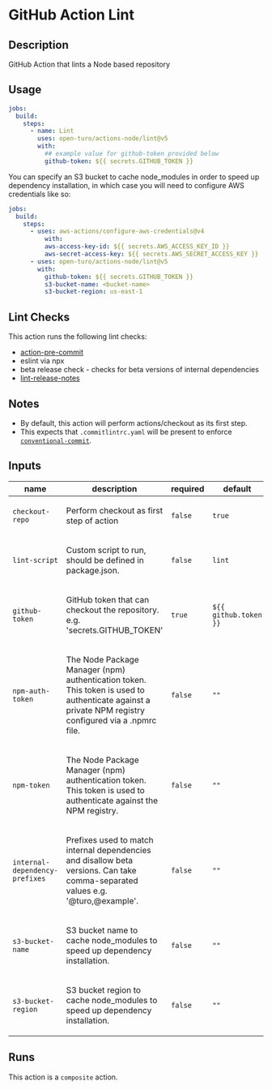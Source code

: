 # GitHub Action Lint

<!-- prettier-ignore-start -->
<!-- action-docs-description source="action.yaml" -->
## Description

GitHub Action that lints a Node based repository
<!-- action-docs-description source="action.yaml" -->
<!-- prettier-ignore-end -->

## Usage

```yaml
jobs:
  build:
    steps:
      - name: Lint
        uses: open-turo/actions-node/lint@v5
        with:
          ## example value for github-token provided below
          github-token: ${{ secrets.GITHUB_TOKEN }}
```

You can specify an S3 bucket to cache node_modules in order to speed up dependency installation, in which case you will need to configure AWS credentials like so:

```yaml
jobs:
  build:
    steps:
      - uses: aws-actions/configure-aws-credentials@v4
          with:
          aws-access-key-id: ${{ secrets.AWS_ACCESS_KEY_ID }}
          aws-secret-access-key: ${{ secrets.AWS_SECRET_ACCESS_KEY }}
      - uses: open-turo/actions-node/lint@v5
        with:
          github-token: ${{ secrets.GITHUB_TOKEN }}
          s3-bucket-name: <bucket-name>
          s3-bucket-region: us-east-1
```

## Lint Checks

This action runs the following lint checks:

- [action-pre-commit](https://github.com/open-turo/action-pre-commit)
- eslint via npx
- beta release check - checks for beta versions of internal dependencies
- [lint-release-notes](https://github.com/open-turo/actions-release/tree/main/lint-release-notes)

## Notes

- By default, this action will perform actions/checkout as its first step.
- This expects that `.commitlintrc.yaml` will be present to enforce [`conventional-commit`](https://github.com/wagoid/commitlint-github-action).

<!-- prettier-ignore-start -->
<!-- action-docs-inputs source="action.yaml" -->
## Inputs

| name | description | required | default |
| --- | --- | --- | --- |
| `checkout-repo` | <p>Perform checkout as first step of action</p> | `false` | `true` |
| `lint-script` | <p>Custom script to run, should be defined in package.json.</p> | `false` | `lint` |
| `github-token` | <p>GitHub token that can checkout the repository. e.g. 'secrets.GITHUB_TOKEN'</p> | `true` | `${{ github.token }}` |
| `npm-auth-token` | <p>The Node Package Manager (npm) authentication token. This token is used to authenticate against a private NPM registry configured via a .npmrc file.</p> | `false` | `""` |
| `npm-token` | <p>The Node Package Manager (npm) authentication token. This token is used to authenticate against the NPM registry.</p> | `false` | `""` |
| `internal-dependency-prefixes` | <p>Prefixes used to match internal dependencies and disallow beta versions. Can take comma-separated values e.g. '@turo,@example'.</p> | `false` | `""` |
| `s3-bucket-name` | <p>S3 bucket name to cache node_modules to speed up dependency installation.</p> | `false` | `""` |
| `s3-bucket-region` | <p>S3 bucket region to cache node_modules to speed up dependency installation.</p> | `false` | `""` |
<!-- action-docs-inputs source="action.yaml" -->
<!-- action-docs-outputs source="action.yaml" -->

<!-- action-docs-outputs source="action.yaml" -->
<!-- action-docs-runs source="action.yaml" -->
## Runs

This action is a `composite` action.
<!-- action-docs-runs source="action.yaml" -->
<!-- action-docs-usage source="action.yaml"  -->
<!-- prettier-ignore-end -->
